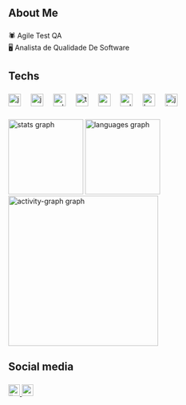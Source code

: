 <h2 align="left">About Me</h2>

###

<p align="left"> 🕷️ Agile Test QA<br> 🖥️ Analista de Qualidade De Software</p>

###

<h2 align="left">Techs</h2>

###

<div align="left">
  <img src="https://skillicons.dev/icons?i=java" height="25" alt="java logo"  />
  <img width="12" />
  <img src="https://cdn.jsdelivr.net/gh/devicons/devicon/icons/javascript/javascript-original.svg" height="25" alt="javascript logo"  />
  <img width="12" />
  <img src="https://cdn.jsdelivr.net/gh/devicons/devicon/icons/selenium/selenium-original.svg" height="25" alt="selenium logo"  />
  <img width="12" />
  <img src="https://cdn.jsdelivr.net/gh/devicons/devicon/icons/typescript/typescript-original.svg" height="25" alt="typescript logo"  />
  <img width="12" />
  <img src="https://skillicons.dev/icons?i=vscode" height="25" alt="vscode logo"  />
  <img width="12" />
  <img src="https://skillicons.dev/icons?i=eclipse" height="25" alt="eclipseide logo"  />
  <img width="12" />
  <img src="https://cdn.simpleicons.org/bamboo/0052CC" height="25" alt="bamboo logo"  />
  <img width="12" />
  <img src="https://cdn.jsdelivr.net/gh/devicons/devicon/icons/jira/jira-original.svg" height="25" alt="jira logo"  />
</div>

###

<div align="left">
  <img src="https://github-readme-stats.vercel.app/api?username=aajota&hide_title=false&hide_rank=false&show_icons=true&include_all_commits=true&count_private=true&disable_animations=false&theme=dracula&locale=en&hide_border=false&order=1&custom_title=GitHub%20Stats" height="150" alt="stats graph"  />
  <img src="https://github-readme-stats.vercel.app/api/top-langs?username=aajota&locale=en&hide_title=false&layout=compact&card_width=320&langs_count=12&theme=dracula&hide_border=false&order=2&custom_title=Languages" height="150" alt="languages graph"  />
  <img src="https://github-readme-activity-graph.vercel.app/graph?username=aajota&radius=16&theme=dracula&area=true&order=5" height="300" alt="activity-graph graph"  />
</div>

###

<h2 align="left">Social media</h2>

###

<div align="left">
  <a href="https://www.linkedin.com/in/junior-limaa/" target="_blank">
    <img src="https://img.shields.io/static/v1?message=LinkedIn&logo=linkedin&label=&color=0077B5&logoColor=white&labelColor=&style=plastic" height="23" alt="linkedin logo"  />
  </a>
  <img src="https://img.shields.io/static/v1?message=Gmail&logo=gmail&label=&color=D14836&logoColor=white&labelColor=&style=plastic" height="23" alt="gmail logo"  />
</div>

###
